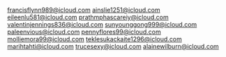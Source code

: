 francisflynn989@icloud.com
ainslie1251@icloud.com
eileenlu581@icloud.com
prathmphascareiy@icloud.com
valentinjennings836@icloud.com
sunyounggong999@icloud.com
paleenvious@icloud.com
pennyflores99@icloud.com
molliemora99@icloud.com
teklesukackaite1296@icloud.com
marihtahti@icloud.com
trucesexy@icloud.com
alainewilburn@icloud.com
